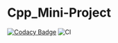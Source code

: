 # Cpp_Mini-Project
[![Codacy Badge](https://app.codacy.com/project/badge/Grade/410190a10f0c48058157f30149a69052)](https://www.codacy.com/gh/99002613/Cpp_Mini-Project/dashboard?utm_source=github.com&amp;utm_medium=referral&amp;utm_content=99002613/Cpp_Mini-Project&amp;utm_campaign=Badge_Grade)
![CI](https://github.com/99002613/Cpp_Mini-Project/workflows/CI/badge.svg)
